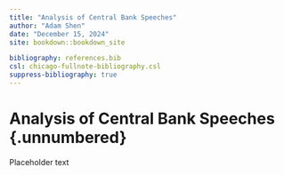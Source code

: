 ```yaml
---
title: "Analysis of Central Bank Speeches"
author: "Adam Shen"
date: "December 15, 2024"
site: bookdown::bookdown_site

bibliography: references.bib
csl: chicago-fullnote-bibliography.csl
suppress-bibliography: true
---
```




# Analysis of Central Bank Speeches {.unnumbered}

Placeholder text
